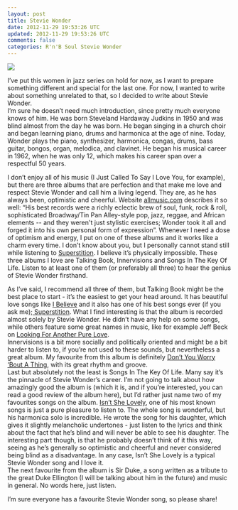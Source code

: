```yaml
---           
layout: post
title: Stevie Wonder
date: 2012-11-29 19:53:26 UTC
updated: 2012-11-29 19:53:26 UTC
comments: false
categories: R'n'B Soul Stevie Wonder
---
```

![](http://revivalist.okayplayer.com/wp-content/uploads/Stevie+Wonder+PNG-1024x906.png)

I’ve put this women in jazz series on hold for now, as I want to prepare
something different and special for the last one. For now, I wanted to write
about something unrelated to that, so I decided to write about Stevie Wonder.  
I’m sure he doesn’t need much introduction, since pretty much everyone knows
of him. He was born Steveland Hardaway Judkins in 1950 and was blind almost
from the day he was born. He began singing in a church choir and began
learning piano, drums and harmonica at the age of nine. Today, Wonder plays
the piano, synthesizer, harmonica, congas, drums, bass guitar, bongos, organ,
melodica, and clavinet. He began his musical career in 1962, when he was only
12, which makes his career span over a respectful 50 years.  
  
I don’t enjoy all of his music (I Just Called To Say I Love You, for example),
but there are three albums that are perfection and that make me love and
respect Stevie Wonder and call him a living legend. They are, as he has always
been, optimistic and cheerful. Website
[allmusic.com](http://www.allmusic.com/) describes it so well: “His best
records were a richly eclectic brew of soul, funk, rock & roll, sophisticated
Broadway/Tin Pan Alley-style pop, jazz, reggae, and African elements -- and
they weren't just stylistic exercises; Wonder took it all and forged it into
his own personal form of expression”. Whenever I need a dose of optimism and
energy, I put on one of these albums and it works like a charm every time. I
don’t know about you, but I personally cannot stand still while listening to
[Superstition](http://www.youtube.com/watch?v=rhw_zbvxvb4). I believe it’s
physically impossible. These three albums I love are Talking Book,
Innervisions and Songs In The Key Of Life. Listen to at least one of them (or
preferably all three) to hear the genius of Stevie Wonder firsthand.  
  
As I’ve said, I recommend all three of them, but Talking Book might be the
best place to start - it’s the easiest to get your head around. It has
beautiful love songs like [I
Believe](http://www.youtube.com/watch?v=M0Y9P45XYUc) and it also has one of
his best songs ever (if you ask me);[
Superstition](http://www.youtube.com/watch?v=rhw_zbvxvb4). What I find
interesting is that the album is recorded almost solely by Stevie Wonder. He
didn’t have any help on some songs, while others feature some great names in
music, like for example Jeff Beck on [Looking For Another Pure
Love](http://www.youtube.com/watch?v=cY2fz5RBgvQ).  
Innervisions is a bit more socially and politically oriented and might be a
bit harder to listen to, if you’re not used to these sounds, but nevertheless
a great album. My favourite from this album is definitely [Don’t You Worry
‘Bout A Thing](http://www.youtube.com/watch?v=BOz3p6k5O2g), with its great
rhythm and groove.  
Last but absolutely not the least is Songs In The Key Of Life. Many say it’s
the pinnacle of Stevie Wonder’s career. I’m not going to talk about how
amazingly good the album is (which it is, and if you’re interested, you can
read a good review of the album here), but I’d rather just name two of my
favourites songs on the album. [Isn’t She
Lovely](http://www.youtube.com/watch?v=IVvkjuEAwgU), one of his most known
songs is just a pure pleasure to listen to. The whole song is wonderful, but
his harmonica solo is incredible. He wrote the song for his daughter, which
gives it slightly melancholic undertones \- just listen to the lyrics and
think about the fact that he’s blind and will never be able to see his
daughter. The interesting part though, is that he probably doesn’t think of it
this way, seeing as he’s generally so optimistic and cheerful and never
considered being blind as a disadvantage. In any case, Isn’t She Lovely is a
typical Stevie Wonder song and I love it.  
The next favourite from the album is Sir Duke, a song written as a tribute to
the great Duke Ellington (I will be talking about him in the future) and music
in general. No words here, just listen.  

  
  
I’m sure everyone has a favourite Stevie Wonder song, so please share!

